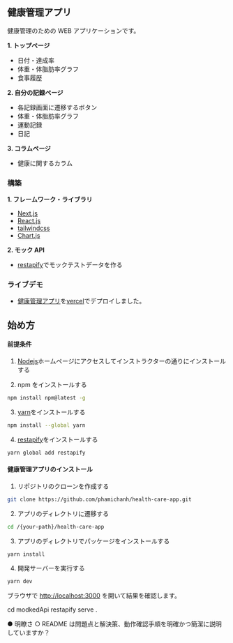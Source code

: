 ## 健康管理アプリ

健康管理のための WEB アプリケーションです。

**1. トップページ**

- 日付・達成率
- 体重・体脂肪率グラフ
- 食事履歴

**2. 自分の記録ページ**

- 各記録画面に遷移するボタン
- 体重・体脂肪率グラフ
- 運動記録
- 日記

**3. コラムページ**

- 健康に関するカラム

### 構築

**1. フレームワーク・ライブラリ**

- [Next.js](https://nextjs.org/)
- [React.js](https://react.dev/)
- [tailwindcss](https://tailwindcss.com/)
- [Chart.js](https://www.chartjs.org/)

**2. モック API**

- [restapify](https://restapify.vercel.app/)でモックテストデータを作る

### ライブデモ

- [健康管理アプリ](https://health-care-app-sable.vercel.app/)を[vercel](https://vercel.com/)でデプロイしました。

## 始め方

#### 前提条件

1. [Nodejs](https://nodejs.org/en)ホームページにアクセスしてインストラクターの通りにインストールする

2. npm をインストールする

```sh
npm install npm@latest -g
```

3. [yarn](https://yarnpkg.com/)をインストールする

```sh
npm install --global yarn
```

4. [restapify](https://restapify.vercel.app/)をインストールする

```sh
yarn global add restapify
```

#### 健康管理アプリのインストール

1. リポジトリのクローンを作成する

```sh
git clone https://github.com/phamichanh/health-care-app.git
```

2. アプリのディレクトリに遷移する

```sh
cd /{your-path}/health-care-app
```

3. アプリのディレクトリでパッケージをインストールする

```sh
yarn install
```

4. 開発サーバーを実行する

```sh
yarn dev
```

ブラウザで [http://localhost:3000](http://localhost:3000) を開いて結果を確認します。

cd modkedApi
restapify serve .

● 明瞭さ
○ README は問題点と解決策、動作確認手順を明確かつ簡潔に説明していますか？
